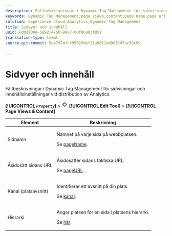 ```yaml
---
description: Fältbeskrivningar i Dynamic Tag Management för sidvisningar och innehållsinställningar vid distribution av Analytics.
keywords: Dynamic Tag Management;page views;content;page name;page url override;channel;site section;hierarchy
solution: Experience Cloud,Analytics,Dynamic Tag Management
title: Sidvyer och innehåll
uuid: 6d019304-5892-475b-9887-00f86983f859
translation-type: tm+mt
source-git-commit: 5e47974fcf95625def21a9011ad981197ae39c99

---
```



# Sidvyer och innehåll

Fältbeskrivningar i Dynamic Tag Management för sidvisningar och innehållsinställningar vid distribution av Analytics.

**[!UICONTROL  *`Property`*]** > ![Kugghjulsikon](assets/settings_gear.png) **[!UICONTROL Edit Tool]** > **[!UICONTROL Page Views & Content]**

<table id="table_654149A8A66B404BBF9BAF8EC67F5F8F">
 <thead>
  <tr>
   <th colname="col1" class="entry"> Element </th>
   <th colname="col2" class="entry"> Beskrivning </th>
  </tr>
 </thead>
 <tbody>
  <tr>
   <td colname="col1"> Sidnamn </td>
   <td colname="col2"> <p>Namnet på varje sida på webbplatsen. </p> <p>Se <a href="../../../vars/page-vars/pagename.md">pageName</a>. </p> </td>
  </tr>
  <tr>
   <td colname="col1"> Åsidosätt sidans URL </td>
   <td colname="col2"> <p> Åsidosätter sidans faktiska URL. </p> <p>Se <a href="../../../vars/page-vars/pageurl.md">pageURL</a>. </p> </td>
  </tr>
  <tr>
   <td colname="col1"> Kanal (platsavsnitt) </td>
   <td colname="col2"> <p>Identifierar ett avsnitt på din plats. </p> <p>Se <a href="../../../vars/page-vars/channel.md">kanal</a>. </p> </td>
  </tr>
  <tr>
   <td colname="col1"> Hierarki </td>
   <td colname="col2"> <p>Anger platsen för en sida i platsens hierarki. </p> <p>Se <a href="../../../vars/page-vars/hier.md">här</a>. </p> </td>
  </tr>
 </tbody>
</table>
